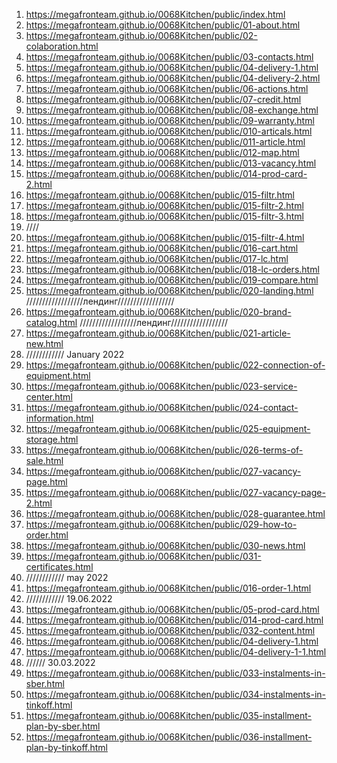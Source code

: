 <!-- https://github.com/luckyone1221/0068Kitchen -->

1. <https://megafronteam.github.io/0068Kitchen/public/index.html>
2. <https://megafronteam.github.io/0068Kitchen/public/01-about.html>
3. <https://megafronteam.github.io/0068Kitchen/public/02-colaboration.html>
4. <https://megafronteam.github.io/0068Kitchen/public/03-contacts.html>
5. <https://megafronteam.github.io/0068Kitchen/public/04-delivery-1.html>
6. <https://megafronteam.github.io/0068Kitchen/public/04-delivery-2.html>
8. <https://megafronteam.github.io/0068Kitchen/public/06-actions.html>
9. <https://megafronteam.github.io/0068Kitchen/public/07-credit.html>
10. <https://megafronteam.github.io/0068Kitchen/public/08-exchange.html>
11. <https://megafronteam.github.io/0068Kitchen/public/09-warranty.html>
12. <https://megafronteam.github.io/0068Kitchen/public/010-articals.html>
13. <https://megafronteam.github.io/0068Kitchen/public/011-article.html>
14. <https://megafronteam.github.io/0068Kitchen/public/012-map.html>
15. <https://megafronteam.github.io/0068Kitchen/public/013-vacancy.html>
17. <https://megafronteam.github.io/0068Kitchen/public/014-prod-card-2.html>
18. <https://megafronteam.github.io/0068Kitchen/public/015-filtr.html>
19. <https://megafronteam.github.io/0068Kitchen/public/015-filtr-2.html>
20. <https://megafronteam.github.io/0068Kitchen/public/015-filtr-3.html>
21. ////
22. <https://megafronteam.github.io/0068Kitchen/public/015-filtr-4.html>
23. <https://megafronteam.github.io/0068Kitchen/public/016-cart.html>
24. <https://megafronteam.github.io/0068Kitchen/public/017-lc.html>
25. <https://megafronteam.github.io/0068Kitchen/public/018-lc-orders.html>
26. <https://megafronteam.github.io/0068Kitchen/public/019-compare.html>
27. <https://megafronteam.github.io/0068Kitchen/public/020-landing.html>
//////////////////лендинг//////////////////
1. <https://megafronteam.github.io/0068Kitchen/public/020-brand-catalog.html>
//////////////////лендинг//////////////////
1. <https://megafronteam.github.io/0068Kitchen/public/021-article-new.html>
28. //////////// January 2022
29. <https://megafronteam.github.io/0068Kitchen/public/022-connection-of-equipment.html>
30. <https://megafronteam.github.io/0068Kitchen/public/023-service-center.html>
31. <https://megafronteam.github.io/0068Kitchen/public/024-contact-information.html>
32. <https://megafronteam.github.io/0068Kitchen/public/025-equipment-storage.html>
33. <https://megafronteam.github.io/0068Kitchen/public/026-terms-of-sale.html>
34. <https://megafronteam.github.io/0068Kitchen/public/027-vacancy-page.html>
35. <https://megafronteam.github.io/0068Kitchen/public/027-vacancy-page-2.html>
36. <https://megafronteam.github.io/0068Kitchen/public/028-guarantee.html>
37. <https://megafronteam.github.io/0068Kitchen/public/029-how-to-order.html>
38. <https://megafronteam.github.io/0068Kitchen/public/030-news.html>
39. <https://megafronteam.github.io/0068Kitchen/public/031-certificates.html>
40. //////////// may 2022
41. <https://megafronteam.github.io/0068Kitchen/public/016-order-1.html>
42. //////////// 19.06.2022
43. <https://megafronteam.github.io/0068Kitchen/public/05-prod-card.html>
44. <https://megafronteam.github.io/0068Kitchen/public/014-prod-card.html>
44. <https://megafronteam.github.io/0068Kitchen/public/032-content.html>
45. <https://megafronteam.github.io/0068Kitchen/public/04-delivery-1.html>
46. <https://megafronteam.github.io/0068Kitchen/public/04-delivery-1-1.html>
47. ////// 30.03.2022
48. <https://megafronteam.github.io/0068Kitchen/public/033-instalments-in-sber.html>
48. <https://megafronteam.github.io/0068Kitchen/public/034-instalments-in-tinkoff.html>
48. <https://megafronteam.github.io/0068Kitchen/public/035-installment-plan-by-sber.html>
48. <https://megafronteam.github.io/0068Kitchen/public/036-installment-plan-by-tinkoff.html>